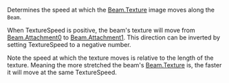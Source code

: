 Determines the speed at which the [Beam.Texture](https://developer.roblox.com/api-reference/property/Beam/Texture) image moves along the `Beam`.

When TextureSpeed is positive, the beam's texture will move from [Beam.Attachment0](https://developer.roblox.com/api-reference/property/Beam/Attachment0) to [Beam.Attachment1](https://developer.roblox.com/api-reference/property/Beam/Attachment1). This direction can be inverted by setting TextureSpeed to a negative number.

Note the speed at which the texture moves is relative to the length of the texture. Meaning the more stretched the beam's [Beam.Texture](https://developer.roblox.com/api-reference/property/Beam/Texture) is, the faster it will move at the same TextureSpeed.